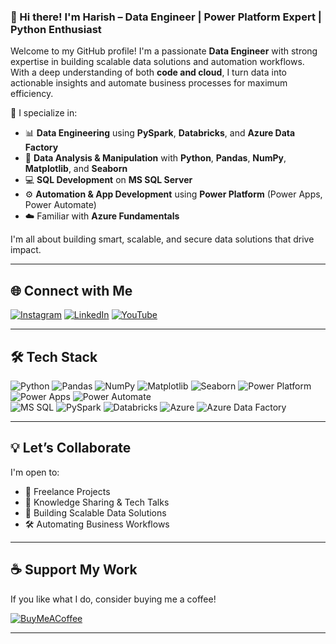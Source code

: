### 👋 Hi there! I'm Harish – Data Engineer | Power Platform Expert | Python Enthusiast

Welcome to my GitHub profile! I'm a passionate **Data Engineer** with strong expertise in building scalable data solutions and automation workflows. With a deep understanding of both **code and cloud**, I turn data into actionable insights and automate business processes for maximum efficiency.

🔧 I specialize in:
- 📊 **Data Engineering** using **PySpark**, **Databricks**, and **Azure Data Factory**
- 🧠 **Data Analysis & Manipulation** with **Python**, **Pandas**, **NumPy**, **Matplotlib**, and **Seaborn**
- 💻 **SQL Development** on **MS SQL Server**
- ⚙️ **Automation & App Development** using **Power Platform** (Power Apps, Power Automate)
- ☁️ Familiar with **Azure Fundamentals**

I'm all about building smart, scalable, and secure data solutions that drive impact.

---

## 🌐 Connect with Me

[![Instagram](https://img.shields.io/badge/Instagram-%23E4405F.svg?logo=Instagram&logoColor=white)](https://www.instagram.com/_Harish_Annadurai_/)
[![LinkedIn](https://img.shields.io/badge/LinkedIn-%230077B5.svg?logo=linkedin&logoColor=white)](https://www.linkedin.com/in/harish-btech/) 
[![YouTube](https://img.shields.io/badge/YouTube-%23FF0000.svg?logo=YouTube&logoColor=white)](https://www.youtube.com/@Explore_with_Harish)

---

## 🛠 Tech Stack

![Python](https://img.shields.io/badge/python-3776AB.svg?style=for-the-badge&logo=python&logoColor=white) 
![Pandas](https://img.shields.io/badge/pandas-150458.svg?style=for-the-badge&logo=pandas&logoColor=white) 
![NumPy](https://img.shields.io/badge/numpy-013243.svg?style=for-the-badge&logo=numpy&logoColor=white)
![Matplotlib](https://img.shields.io/badge/Matplotlib-11557c.svg?style=for-the-badge&logo=matplotlib&logoColor=white) 
![Seaborn](https://img.shields.io/badge/seaborn-76B900.svg?style=for-the-badge)
![Power Platform](https://img.shields.io/badge/Power%20Platform-742774?style=for-the-badge&logo=microsoftpowerplatform&logoColor=white)  
![Power Apps](https://img.shields.io/badge/Power%20Apps-742774?style=for-the-badge&logo=powerapps&logoColor=white) 
![Power Automate](https://img.shields.io/badge/Power%20Automate-0066FF?style=for-the-badge&logo=powerautomate&logoColor=white)  
![MS SQL](https://img.shields.io/badge/MS%20SQL-CC2927?style=for-the-badge&logo=microsoftsqlserver&logoColor=white)
![PySpark](https://img.shields.io/badge/PySpark-E25A1C?style=for-the-badge&logo=apachespark&logoColor=white)
![Databricks](https://img.shields.io/badge/Databricks-FF3621?style=for-the-badge&logo=databricks&logoColor=white)
![Azure](https://img.shields.io/badge/Azure-0078D4?style=for-the-badge&logo=microsoftazure&logoColor=white)
![Azure Data Factory](https://img.shields.io/badge/Azure%20Data%20Factory-0078D4?style=for-the-badge&logo=azuredevops&logoColor=white)

---

## 💡 Let’s Collaborate

I'm open to:
- 🤝 Freelance Projects
- 🧠 Knowledge Sharing & Tech Talks
- 🚀 Building Scalable Data Solutions
- 🛠 Automating Business Workflows

---

## ☕ Support My Work

If you like what I do, consider buying me a coffee!

[![BuyMeACoffee](https://img.shields.io/badge/Buy%20Me%20a%20Coffee-ffdd00?style=for-the-badge&logo=buy-me-a-coffee&logoColor=black)](https://www.buymeacoffee.com/harishbtech)

---
